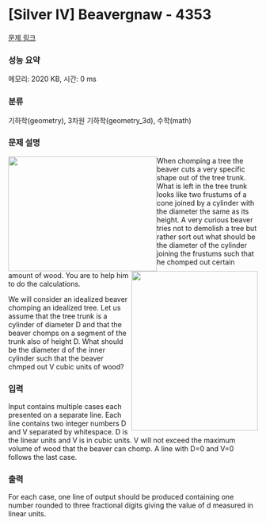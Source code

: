 # [Silver IV] Beavergnaw - 4353 

[문제 링크](https://www.acmicpc.net/problem/4353) 

### 성능 요약

메모리: 2020 KB, 시간: 0 ms

### 분류

기하학(geometry), 3차원 기하학(geometry_3d), 수학(math)

### 문제 설명

<p><img alt="" src="https://www.acmicpc.net/upload/images2/beaver5.gif" style="float:left; height:231px; width:300px"><img alt="" src="https://www.acmicpc.net/upload/images2/draw.jpg" style="float:right; height:321px; width:255px">When chomping a tree the beaver cuts a very specific shape out of the tree trunk. What is left in the tree trunk looks like two frustums of a cone joined by a cylinder with the diameter the same as its height. A very curious beaver tries not to demolish a tree but rather sort out what should be the diameter of the cylinder joining the frustums such that he chomped out certain amount of wood. You are to help him to do the calculations.</p>

<p>We will consider an idealized beaver chomping an idealized tree. Let us assume that the tree trunk is a cylinder of diameter D and that the beaver chomps on a segment of the trunk also of height D. What should be the diameter d of the inner cylinder such that the beaver chmped out V cubic units of wood?</p>

### 입력 

 <p>Input contains multiple cases each presented on a separate line. Each line contains two integer numbers D and V separated by whitespace. D is the linear units and V is in cubic units. V will not exceed the maximum volume of wood that the beaver can chomp. A line with D=0 and V=0 follows the last case.</p>

### 출력 

 <p>For each case, one line of output should be produced containing one number rounded to three fractional digits giving the value of d measured in linear units.</p>

